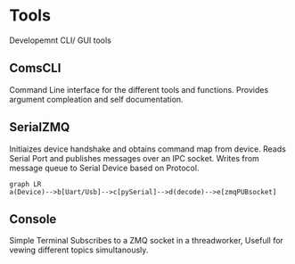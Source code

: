 # Tools 
Developemnt CLI/ GUI tools

## ComsCLI
Command Line interface for the different tools and functions. 
Provides argument compleation and self documentation. 


## SerialZMQ
Initiaizes device handshake and obtains command map from device.
Reads Serial Port and publishes messages over an IPC socket. 
Writes from message queue to Serial Device based on Protocol. 
``` mermaid
graph LR
a(Device)-->b[Uart/Usb]-->c[pySerial]-->d(decode)-->e[zmqPUBsocket]
```


## Console
Simple Terminal
Subscribes to a ZMQ socket in a threadworker, Usefull for vewing different topics simultanously. 


